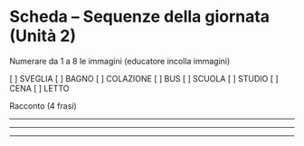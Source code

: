 # Scheda – Sequenze della giornata (Unità 2)

Numerare da 1 a 8 le immagini (educatore incolla immagini)

[   ] SVEGLIA   [   ] BAGNO   [   ] COLAZIONE   [   ] BUS
[   ] SCUOLA    [   ] STUDIO  [   ] CENA        [   ] LETTO

Racconto (4 frasi)
____________________________________________________
____________________________________________________
____________________________________________________